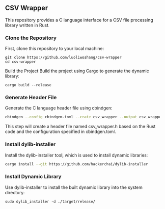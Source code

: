## CSV Wrapper
This repository provides a C language interface for a CSV file processing library written in Rust.

### Clone the Repository
First, clone this repository to your local machine:

```
git clone https://github.com/luoliwoshang/csv-wrapper
cd csv-wrapper
```
Build the Project
Build the project using Cargo to generate the dynamic library:

```
cargo build --release
```
### Generate Header File
Generate the C language header file using cbindgen:
```bash
cbindgen --config cbindgen.toml --crate csv_wrapper --output csv_wrapper.h
```
This step will create a header file named csv_wrapper.h based on the Rust code and the configuration specified in cbindgen.toml.

### Install dylib-installer
Install the dylib-installer tool, which is used to install dynamic libraries:

```bash
cargo install --git https://github.com/hackerchai/dylib-installer
```
### Install Dynamic Library
Use dylib-installer to install the built dynamic library into the system directory:
```
sudo dylib_installer -d ./target/release/
```